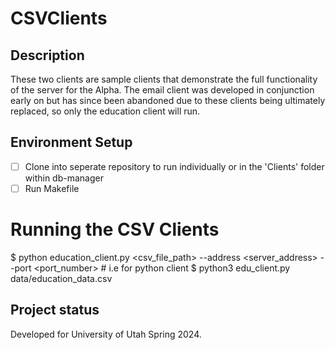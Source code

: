 # CSVClients

## Description

These two clients are sample clients that demonstrate the full functionality of the server for the Alpha. 
The email client was developed in conjunction early on but has since been abandoned due to these clients being ultimately replaced, so only the education client will run. 

## Environment Setup

- [ ] Clone into seperate repository to run individually or in the 'Clients' folder within db-manager
- [ ] Run Makefile

# Running the CSV Clients
$ python education_client.py <csv_file_path> --address <server_address> --port <port_number> <arg>
    # i.e for python client
    $ python3 edu_client.py data/education_data.csv

## Project status

Developed for University of Utah Spring 2024.
